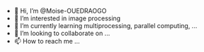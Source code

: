 - 👋 Hi, I’m @Moise-OUEDRAOGO 
- 👀 I’m interested in image processing
- 🌱 I’m currently learning multiprocessing, parallel computing, ...
- 💞️ I’m looking to collaborate on ...
- 📫 How to reach me ...

<!---
moise-github/moise-github is a ✨ special ✨ repository because its `README.md` (this file) appears on your GitHub profile.
You can click the Preview link to take a look at your changes.
--->
